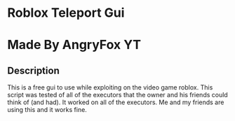 # Roblox Teleport Gui
# Made By AngryFox YT

## Description
This is a free gui to use while exploiting
on the video game roblox. This script was
tested of all of the executors that the
owner and his friends could think of (and had).
It worked on all of the executors. Me
and my friends are using this and it works
fine.
